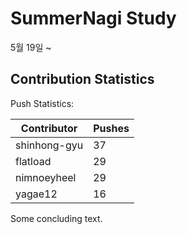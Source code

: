 # SummerNagi Study

5월 19일 ~ 

## Contribution Statistics

Push Statistics:

| Contributor | Pushes |
| ----------- | ------ |
| shinhong-gyu | 37 |
| flatload | 29 |
| nimnoeyheel | 29 |
| yagae12 | 16 |

Some concluding text.

